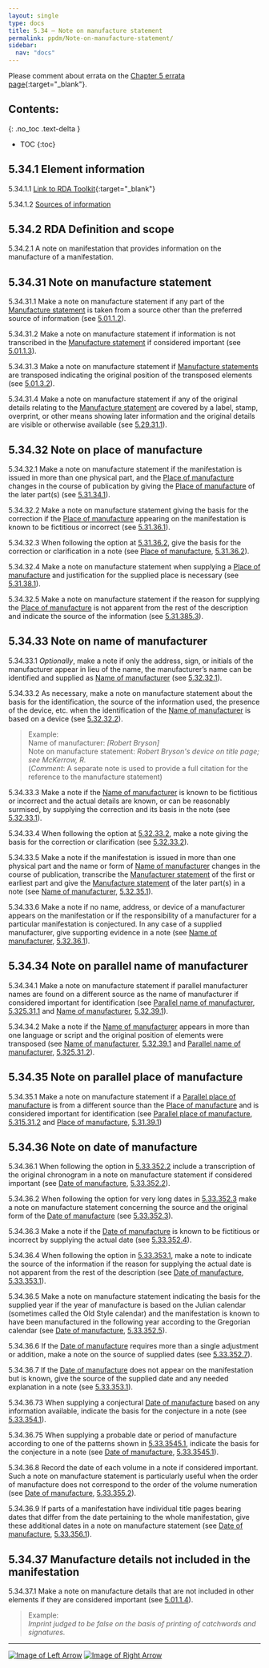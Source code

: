```yaml
---
layout: single
type: docs
title: 5.34 — Note on manufacture statement
permalink: ppdm/Note-on-manufacture-statement/
sidebar:
  nav: "docs"
---
```


Please comment about errata on the [Chapter 5 errata page](https://docs.google.com/document/d/14roAt0euvJ-x_AboSVoOcMhDLkXYSk35-btRO8xgKZI/edit#heading=h.g2ahoklf2glh){:target="_blank"}.

## Contents:
{: .no_toc .text-delta }

- TOC
{:toc}

## 5.34.1 Element information

<a name="5.34.1.1">5.34.1.1</a> [Link to RDA Toolkit](https://beta.rdatoolkit.org/Content/Index?externalId=en-US_ala-4beea0a4-d574-3241-b7d5-1297717eeea8){:target="_blank"}

<a namve="5.34.1.2">5.34.1.2</a> [Sources of information](/DCRMR/ppdm/)

## 5.34.2 RDA Definition and scope

<a name="5.34.2.1">5.34.2.1</a> A note on manifestation that provides information on the manufacture of a manifestation.

## 5.34.31 Note on manufacture statement

<a name="5.34.31.1">5.34.31.1</a>  Make a note on manufacture statement if any part of the [Manufacture statement](/DCRMR/ppdm/Manufacture-statement/) is taken from a source other than the preferred source of information (see [5.01.1.2](/DCRMR/ppdm/#5.01.1.2)).

<a name="5.34.31.2">5.34.31.2</a> Make a note on manufacture statement if information is not transcribed in the [Manufacture statement](/DCRMR/ppdm/Manufacture-statement/) if considered important (see [5.01.1.3](/DCRMR/ppdm/#5.01.1.3)).

<a name="5.34.31.3">5.34.31.3</a>  Make a note on manufacture statement if [Manufacture statements](/DCRMR/ppdm/Manufacture-statement/) are transposed indicating the original position of the transposed elements (see [5.01.3.2](/DCRMR/ppdm/#5.01.3.2)).

<a name="5.34.31.4">5.34.31.4</a>  Make a note on manufacture statement if any of the original details relating to the [Manufacture statement](/DCRMR/ppdm/Manufacture-statement/) are covered by a label, stamp, overprint, or other means showing later information and the original details are visible or otherwise available (see [5.29.31.1](/DCRMR/ppdm/Manufacture-statement/#5.29.31.1)). 

## 5.34.32 Note on place of manufacture

<a name="5.34.32.1">5.34.32.1</a> Make a note on manufacture statement if the manifestation is issued in more than one physical part, and the [Place of manufacture](/DCRMR/ppdm/Place-of-manufacture/) changes in the course of publication by giving the [Place of manufacture](/DCRMR/ppdm/Place-of-manufacture/) of the later part(s) (see [5.31.34.1](/DCRMR/ppdm/Place-of-manufacture/#5.31.34.1)).

<a name="5.34.32.2">5.34.32.2</a> Make a note on manufacture statement giving the basis for the correction if the [Place of manufacture](/DCRMR/ppdm/Place-of-manufacture/) appearing on the manifestation is known to be fictitious or incorrect (see [5.31.36.1](/DCRMR/ppdm/Place-of-manufacture/#5.31.36.1)).

<a name="5.34.32.3">5.34.32.3</a> When following the option at [5.31.36.2](/DCRMR/ppdm/Place-of-manufacture/#5.31.36.2), give the basis for the correction or clarification in a note (see [Place of manufacture](/DCRMR/ppdm/Place-of-manufacture/), [5.31.36.2](/DCRMR/ppdm/Place-of-manufacture/#5.31.36.2)).

<a name="5.34.32.4">5.34.32.4</a> Make a note on manufacture statement when supplying a [Place of manufacture](/DCRMR/ppdm/Place-of-manufacture/) and justification for the supplied place is necessary (see [5.31.38.1](/DCRMR/ppdm/Place-of-manufacture/#5.31.38.1)).

<a name="5.34.32.5">5.34.32.5</a> Make a note on manufacture statement if the reason for supplying the [Place of manufacture](/DCRMR/ppdm/Place-of-manufacture/) is not apparent from the rest of the description and indicate the source of the information (see [5.31.385.3](/DCRMR/ppdm/Place-of-manufacture/#5.31.385.3)).

## 5.34.33 Note on name of manufacturer

<a name="5.34.33.1">5.34.33.1</a> *Optionally*, make a note if only the address, sign, or initials of the manufacturer appear in lieu of the name, the manufacturer’s name can be identified and supplied as [Name of manufacturer](/DCRMR/ppdm/Name-of-manufacturer/) (see [5.32.32.1](/DCRMR/ppdm/Name-of-manufacturer/#5.32.32.1)).

<a name="5.34.33.2">5.34.33.2</a> As necessary, make a note on manufacture statement about the basis for the identification, the source of the information used, the presence of the device, etc. when the identification of the [Name of manufacturer](/DCRMR/ppdm/Name-of-manufacturer/) is based on a device (see [5.32.32.2](/DCRMR/ppdm/Name-of-manufacturer/#5.32.32.2)).

>Example:  
>Name of manufacturer: <CITE>[Robert Bryson]</CITE>  
>Note on manufacture statement: <CITE>Robert Bryson's device on title page; see McKerrow, R.</CITE>  
>(*Comment*: A separate note is used to provide a full citation for the reference to the manufacture statement)

<a name="5.34.33.3">5.34.33.3</a> Make a note if the [Name of manufacturer](/DCRMR/ppdm/Name-of-manufacturer/) is known to be fictitious or incorrect and the actual details are known, or can be reasonably surmised, by supplying the correction and its basis in the note (see [5.32.33.1](/DCRMR/ppdm/Name-of-manufacturer/#5.32.33.1)).

<a name="5.34.33.4">5.34.33.4</a> When following the option at [5.32.33.2](/DCRMR/ppdm/Name-of-manufacturer/#5.32.33.2), make a note giving the basis for the correction or clarification (see [5.32.33.2](/DCRMR/ppdm/Name-of-manufacturer/#5.32.33.2)).

<a name="5.34.33.5">5.34.33.5</a> Make a note if the manifestation is issued in more than one physical part and the name or form of [Name of manufacturer](/DCRMR/ppdm/Name-of-manufacturer/) changes in the course of publication, transcribe the [Manufacturer statement](/DCRMR/ppdm/Manufacture-statement/) of the first or earliest part and give the [Manufacture statement](/DCRMR/ppdm/Manufacture-statement/) of the later part(s) in a note (see [Name of manufacturer](/DCRMR/ppdm/Name-of-manufacturer/), [5.32.35.1](/DCRMR/ppdm/Name-of-manufacturer/#5.32.35.1)).

<a name="5.34.33.6">5.34.33.6</a> Make a note if no name, address, or device of a manufacturer appears on the manifestation or if the responsibility of a manufacturer for a particular manifestation is conjectured. In any case of a supplied manufacturer, give supporting evidence in a note (see [Name of manufacturer](/DCRMR/ppdm/Name-of-manufacturer/), [5.32.36.1](/DCRMR/ppdm/Name-of-manufacturer/#5.32.36.1)).

## 5.34.34 Note on parallel name of manufacturer

<a name="5.34.34.1">5.34.34.1</a> Make a note on manufacture statement if parallel manufacturer names are found on a different source as the name of manufacturer if considered important for identification (see [Parallel name of manufacturer](/DCRMR/ppdm/Parallel-name-of-manufacturer/), [5.325.31.1](/DCRMR/ppdm/Parallel-name-of-manufacturer/#5.325.31.1) and [Name of manufacturer](/DCRMR/ppdm/Name-of-manufacturer/), [5.32.39.1](/DCRMR/ppdm/Name-of-manufacturer/#5.32.39.1)).

<a name="5.34.34.2">5.34.34.2</a> Make a note if the [Name of manufacturer](/DCRMR/ppdm/Name-of-manufacturer/) appears in more than one language or script and the original position of elements were transposed (see [Name of manufacturer](/DCRMR/ppdm/Name-of-manufacturer/), [5.32.39.1](/DCRMR/ppdm/Name-of-manufacturer/#5.32.39.1) and [Parallel name of manufacturer](/DCRMR/ppdm/Parallel-name-of-manufacturer/), [5.325.31.2](/DCRMR/ppdm/Parallel-name-of-manufacturer/#5.325.31.2)).

## 5.34.35 Note on parallel place of manufacture

<a name="5.34.35.1">5.34.35.1</a> Make a note on manufacture statement if a [Parallel place of manufacture](/DCRMR/ppdm/Parallel-place-of-manufacture/) is from a different source than the [Place of manufacture](/DCRMR/ppdm/Place-of-manufacture/) and is considered important for identification (see [Parallel place of manufacture](/DCRMR/ppdm/Parallel-place-of-manufacture/), [5.315.31.2](/DCRMR/ppdm/Parallel-place-of-manufacture/#5.315.31.2) and [Place of manufacture](/DCRMR/ppdm/Place-of-manufacture/), [5.31.39.1](/DCRMR/ppdm/Place-of-manufacture/#5.31.39.1))

## 5.34.36 Note on date of manufacture

<a name="5.34.36.1">5.34.36.1</a> When following the option in [5.33.352.2](/DCRMR/ppdm/Date-of-manufacture/#5.33.352.2) include a transcription of the original chronogram in a note on manufacture statement if considered important (see [Date of manufacture](/DCRMR/ppdm/Date-of-manufacture/), [5.33.352.2](/DCRMR/ppdm/Date-of-manufacture/#5.33.352.2)).

<a name="5.34.36.2">5.34.36.2</a> When following the option for very long dates in [5.33.352.3](/DCRMR/ppdm/Date-of-manufacture/#5.33.352.3) make a note on manufacture statement concerning the source and the original form of the [Date of manufacture](/DCRMR/ppdm/Date-of-manufacture/) (see [5.33.352.3](/DCRMR/ppdm/Date-of-manufacture/#5.33.352.3)).

<a name="5.34.36.3">5.34.36.3</a> Make a note if the [Date of manufacture](/DCRMR/ppdm/Date-of-manufacture/) is known to be fictitious or incorrect by supplying the actual date (see [5.33.352.4](/DCRMR/ppdm/Date-of-manufacture/#5.33.352.4)).

<a name="5.34.36.4">5.34.36.4</a> When following the option in [5.33.353.1](/DCRMR/ppdm/Date-of-manufacture/#5.33.353.1), make a note to indicate the source of the information if the reason for supplying the actual date is not apparent from the rest of the description (see [Date of manufacture](/DCRMR/ppdm/Date-of-manufacture/), [5.33.353.1](/DCRMR/ppdm/Date-of-manufacture/#5.33.353.1)).

<a name="5.34.36.5">5.34.36.5</a> Make a note on manufacture statement indicating the basis for the supplied year if the year of manufacture is based on the Julian calendar (sometimes called the Old Style calendar) and the manifestation is known to have been manufactured in the following year according to the Gregorian calendar (see [Date of manufacture](/DCRMR/ppdm/Date-of-manufacture/), [5.33.352.5](/DCRMR/ppdm/Date-of-manufacture/#5.33.352.5)).

<a name="5.34.36.6">5.34.36.6</a> If the [Date of manufacture](/DCRMR/ppdm/Date-of-manufacture/) requires more than a single adjustment or addition, make a note on the source of supplied dates  (see [5.33.352.7](/DCRMR/ppdm/Date-of-manufacture/#5.33.352.7)).

<a name="5.34.36.7">5.34.36.7</a> If the [Date of manufacture](/DCRMR/ppdm/Date-of-manufacture/) does not appear on the manifestation but is known, give the source of the supplied date and any needed explanation in a note (see [5.33.353.1](/DCRMR/ppdm/Date-of-manufacture/#5.33.353.1)).

<a name="5.34.36.73">5.34.36.73</a> When supplying a conjectural [Date of manufacture](/DCRMR/ppdm/Date-of-manufacture/) based on any information available, indicate the basis for the conjecture in a note (see [5.33.354.1](/DCRMR/ppdm/Date-of-manufacture/#5.33.354.1)).

<a name="5.34.36.75">5.34.36.75</a> When supplying a probable date or period of manufacture according to one of the patterns shown in  [5.33.3545.1](/DCRMR/ppdm/Date-of-manufacture/#5.33.3545.1), indicate the basis for the conjecture in a note (see [Date of manufacture](/DCRMR/ppdm/Date-of-manufacture/), [5.33.3545.1](/DCRMR/ppdm/Date-of-manufacture/#5.33.3545.1)).

<a name="5.34.36.8">5.34.36.8</a> Record the date of each volume in a note if considered important. Such a note on manufacture statement is particularly useful when the order of manufacture does not correspond to the order of the volume numeration (see [Date of manufacture](/DCRMR/ppdm/Date-of-manufacture/), [5.33.355.2](/DCRMR/ppdm/Date-of-manufacture/#5.33.355.2)).

<a name="5.34.36.9">5.34.36.9</a> If parts of a manifestation have individual title pages bearing dates that differ from the date pertaining to the whole manifestation, give these additional dates in a note on manufacture statement (see [Date of manufacture](/DCRMR/ppdm/Date-of-manufacture/), [5.33.356.1](/DCRMR/ppdm/Date-of-manufacture/#5.33.356.1)).

## 5.34.37 Manufacture details not included in the manifestation

<a name="5.34.37.1">5.34.37.1</a> Make a note on manufacture details that are not included in other elements if they are considered important (see [5.01.1.4](/DCRMR/ppdm/#5.01.1.4)).

>Example:  
><CITE>Imprint judged to be false on the basis of printing of catchwords and signatures.</CITE>

---

[![Image of Left Arrow](https://rbms-bsc.github.io/DCRMR/assets/pictures/navigation/Arrow_Left.png "5.33 — Date of manufacture")](/DCRMR/ppdm/Date-of-manufacture/) [![Image of Right Arrow](https://rbms-bsc.github.io/DCRMR/assets/pictures/navigation/Arrow_Right.png "5.35 — Copyright date")](/DCRMR/ppdm/Copyright-date/)